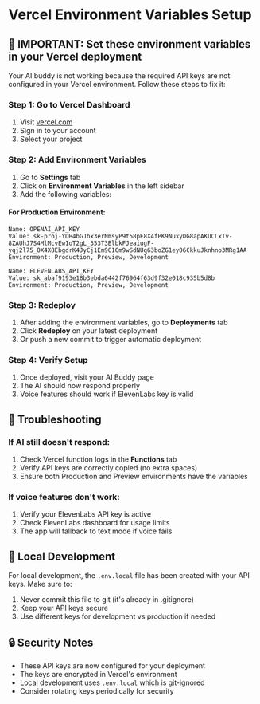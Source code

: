 # Vercel Environment Variables Setup

## 🚨 IMPORTANT: Set these environment variables in your Vercel deployment

Your AI buddy is not working because the required API keys are not configured in your Vercel environment. Follow these steps to fix it:

### Step 1: Go to Vercel Dashboard
1. Visit [vercel.com](https://vercel.com)
2. Sign in to your account
3. Select your project

### Step 2: Add Environment Variables
1. Go to **Settings** tab
2. Click on **Environment Variables** in the left sidebar
3. Add the following variables:

#### For Production Environment:
```
Name: OPENAI_API_KEY
Value: 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
Environment: Production, Preview, Development
```

```
Name: ELEVENLABS_API_KEY
Value: sk_abaf9193e18b3ebda6442f76964f63d9f32e018c935b5d8b
Environment: Production, Preview, Development
```

### Step 3: Redeploy
1. After adding the environment variables, go to **Deployments** tab
2. Click **Redeploy** on your latest deployment
3. Or push a new commit to trigger automatic deployment

### Step 4: Verify Setup
1. Once deployed, visit your AI Buddy page
2. The AI should now respond properly
3. Voice features should work if ElevenLabs key is valid

## 🔧 Troubleshooting

### If AI still doesn't respond:
1. Check Vercel function logs in the **Functions** tab
2. Verify API keys are correctly copied (no extra spaces)
3. Ensure both Production and Preview environments have the variables

### If voice features don't work:
1. Verify your ElevenLabs API key is active
2. Check ElevenLabs dashboard for usage limits
3. The app will fallback to text mode if voice fails

## 📝 Local Development
For local development, the `.env.local` file has been created with your API keys. Make sure to:
1. Never commit this file to git (it's already in .gitignore)
2. Keep your API keys secure
3. Use different keys for development vs production if needed

## 🔒 Security Notes
- These API keys are now configured for your deployment
- The keys are encrypted in Vercel's environment
- Local development uses `.env.local` which is git-ignored
- Consider rotating keys periodically for security